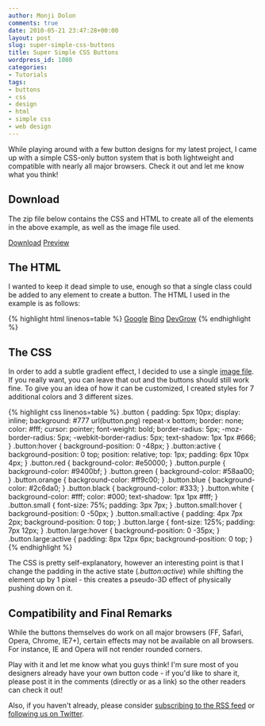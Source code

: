 ```yaml
---
author: Monji Dolon
comments: true
date: 2010-05-21 23:47:28+00:00
layout: post
slug: super-simple-css-buttons
title: Super Simple CSS Buttons
wordpress_id: 1080
categories:
- Tutorials
tags:
- buttons
- css
- design
- html
- simple css
- web design
---
```


While playing around with a few button designs for my latest project, I came up with a simple CSS-only button system that is both lightweight and compatible with nearly all major browsers.  Check it out and let me know what you think!

## Download

The zip file below contains the CSS and HTML to create all of the elements in the above example, as well as the image file used.

<div class="download">
  <a href="http://demos.devgrow.com/cssbuttons/cssbuttons.zip" class="primary">Download</a>
  <a href="http://demos.devgrow.com/cssbuttons/" class="secondary">Preview</a>
</div>


## The HTML

I wanted to keep it dead simple to use, enough so that a single class could be added to any element to create a button.  The HTML I used in the example is as follows:

{% highlight html linenos=table %}
<a href='http://google.com/' class='button'>Google</a>
<a href='http://bing.com/' class='button red'>Bing</a>
<a href='http://devgrow.com/' class='button large green'>DevGrow</a>
{% endhighlight %}


## The CSS

In order to add a subtle gradient effect, I decided to use a single [image file](http://demos.devgrow.com/cssbuttons/button.png).  If you really want, you can leave that out and the buttons should still work fine.  To give you an idea of how it can be customized, I created styles for 7 additional colors and 3 different sizes.

{% highlight css linenos=table %}
.button {
	padding: 5px 10px;
	display: inline;
	background: #777 url(button.png) repeat-x bottom;
	border: none;
	color: #fff;
	cursor: pointer;
	font-weight: bold;
	border-radius: 5px;
	-moz-border-radius: 5px;
	-webkit-border-radius: 5px;
	text-shadow: 1px 1px #666;
	}
.button:hover {
	background-position: 0 -48px;
	}
.button:active {
	background-position: 0 top;
	position: relative;
	top: 1px;
	padding: 6px 10px 4px;
	}
.button.red { background-color: #e50000; }
.button.purple { background-color: #9400bf; }
.button.green { background-color: #58aa00; }
.button.orange { background-color: #ff9c00; }
.button.blue { background-color: #2c6da0; }
.button.black { background-color: #333; }
.button.white { background-color: #fff; color: #000; text-shadow: 1px 1px #fff; }
.button.small { font-size: 75%; padding: 3px 7px; }
.button.small:hover { background-position: 0 -50px; }
.button.small:active { padding: 4px 7px 2px; background-position: 0 top; }
.button.large { font-size: 125%; padding: 7px 12px; }
.button.large:hover { background-position: 0 -35px; }
.button.large:active { padding: 8px 12px 6px; background-position: 0 top; }
{% endhighlight %}

The CSS is pretty self-explanatory, however an interesting point is that I change the padding in the active state (_.button:active_) while shifting the element up by 1 pixel - this creates a pseudo-3D effect of physically pushing down on it.


## Compatibility and Final Remarks

While the buttons themselves do work on all major browsers (FF, Safari, Opera, Chrome, IE7+), certain effects may not be available on all browsers.  For instance, IE and Opera will not render rounded corners.

Play with it and let me know what you guys think!  I'm sure most of you designers already have your own button code - if you'd like to share it, please post it in the comments (directly or as a link) so the other readers can check it out!

Also, if you haven't already, please consider [subscribing to the RSS feed](http://feeds.feedburner.com/devgrow) or [following us on Twitter](http://twitter.com/ThinkDevGrow).